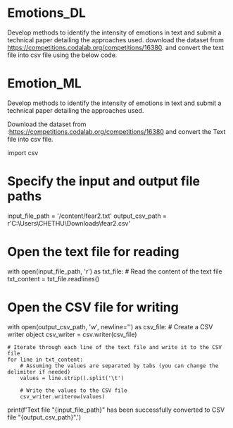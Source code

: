 # Emotions_DL

Develop methods to identify the intensity of emotions in text and submit a technical paper detailing the approaches used.
download the dataset from https://competitions.codalab.org/competitions/16380.
and convert the text file into csv file using the below code.


# Emotion_ML
Develop methods to identify the intensity of emotions in text and submit a technical paper detailing the approaches used.

Download the dataset from :https://competitions.codalab.org/competitions/16380
and convert the Text file into csv file.

import csv

# Specify the input and output file paths
input_file_path = '/content/fear2.txt'
output_csv_path = r'C:\Users\CHETHU\Downloads\fear2.csv'

# Open the text file for reading
with open(input_file_path, 'r') as txt_file:
    # Read the content of the text file
    txt_content = txt_file.readlines()

# Open the CSV file for writing
with open(output_csv_path, 'w', newline='') as csv_file:
    # Create a CSV writer object
    csv_writer = csv.writer(csv_file)

    # Iterate through each line of the text file and write it to the CSV file
    for line in txt_content:
        # Assuming the values are separated by tabs (you can change the delimiter if needed)
        values = line.strip().split('\t')

        # Write the values to the CSV file
        csv_writer.writerow(values)

print(f'Text file "{input_file_path}" has been successfully converted to CSV file "{output_csv_path}".')
